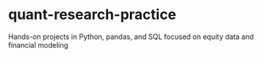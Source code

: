 # quant-research-practice
Hands-on projects in Python, pandas, and SQL focused on equity data and financial modeling
